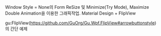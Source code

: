 Window Style = None의 Form ReSize 및 Minimize(Try Mode), Maximize Double Animation을 이용한 그래픽작업.
Material Design + FlipView

gu:FlipView(https://github.com/GuOrg/Gu.Wpf.FlipView#arrowbuttonstyle) 의 간단 예제